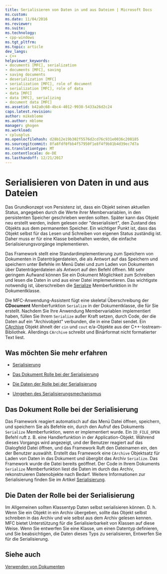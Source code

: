 ```yaml
---
title: Serialisieren von Daten in und aus Dateien | Microsoft Docs
ms.custom: 
ms.date: 11/04/2016
ms.reviewer: 
ms.suite: 
ms.technology:
- cpp-windows
ms.tgt_pltfrm: 
ms.topic: article
dev_langs:
- C++
helpviewer_keywords:
- documents [MFC], serialization
- documents [MFC], saving
- saving documents
- deserialization [MFC]
- serialization [MFC], role of document
- serialization [MFC], role of data
- data [MFC]
- data [MFC], serializing
- document data [MFC]
ms.assetid: b42a0c68-4bc4-4012-9938-5433a26d2c24
caps.latest.revision: 
author: mikeblome
ms.author: mblome
manager: ghogen
ms.workload:
- cplusplus
ms.openlocfilehash: d28b12e19b302f5576d2cd76c931e0036c208185
ms.sourcegitcommit: 8fa8fdf0fbb4f57950f1e8f4f9b81b4d39ec7d7a
ms.translationtype: MT
ms.contentlocale: de-DE
ms.lasthandoff: 12/21/2017
---
```

# <a name="serializing-data-to-and-from-files"></a>Serialisieren von Daten in und aus Dateien
Das Grundkonzept von Persistenz ist, dass ein Objekt seinen aktuellen Status, angegeben durch die Werte ihrer Membervariablen, in den persistenten Speicher geschrieben werden sollten. Später kann das Objekt neu erstellt werden, indem gelesen oder "deserialisiert", den Zustand des Objekts aus dem permanenten Speicher. Ein wichtiger Punkt ist, dass das Objekt selbst für das Lesen und Schreiben von eigenen Status zuständig ist. Daher muss er für eine Klasse beibehalten werden, die einfache Serialisierungsvorgänge implementieren.  
  
 Das Framework stellt eine Standardimplementierung zum Speichern von Dokumenten in Datenträgerdateien, die als Antwort auf das Speichern und speichern unter Befehle im Menü Datei und zum Laden von Dokumenten über Datenträgerdateien als Antwort auf den Befehl öffnen. Mit sehr geringem Aufwand können Sie ein Dokument Möglichkeit zum Schreiben und lesen die Daten in und aus einer Datei implementieren. Das wichtigste notwendig ist, überschreiben die [Serialize](../mfc/reference/cobject-class.md#serialize) Memberfunktion in Ihr Dokumentklasse.  
  
 Die MFC-Anwendung-Assistent fügt eine skeletal Überschreibung der **CDocument** Memberfunktion `Serialize` in der Dokumentklasse, die für Sie erstellt. Nachdem Sie Ihre Anwendung Membervariablen implementiert haben, füllen Sie Ihrem `Serialize` außer Kraft setzen, durch Code, der die Daten auf ein "Archivobjekt" verbunden, die in eine Datei sendet. Ein [CArchive](../mfc/reference/carchive-class.md) Objekt ähnelt der `cin` und `cout` e/a-Objekte aus der C++-Iostream-Bibliothek. Allerdings `CArchive` schreibt und Binärformat nicht formatierter Text liest.  
  
## <a name="what-do-you-want-to-know-more-about"></a>Was möchten Sie mehr erfahren  
  
-   [Serialisierung](../mfc/serialization-in-mfc.md)  
  
-   [Das Dokument Rolle bei der Serialisierung](#_core_the_document.92.s_role_in_serialization)  
  
-   [Die Daten der Rolle bei der Serialisierung](#_core_the_data.92.s_role_in_serialization)  
  
-   [Umgehen des Serialisierungsmechanismus](../mfc/bypassing-the-serialization-mechanism.md)  
  
##  <a name="_core_the_document.92.s_role_in_serialization"></a>Das Dokument Rolle bei der Serialisierung  
 Das Framework reagiert automatisch auf das Menü Datei öffnen, speichern, und speichern Sie als Befehle ein, durch den Aufruf des Dokuments `Serialize` Memberfunktion, wenn er implementiert wurde. Ein `ID_FILE_OPEN` Befehl ruft z. B. eine Handlerfunktion in der Application-Objekt. Während dieses Vorgangs wird angezeigt, und der Benutzer reagiert auf das Dialogfeld Datei öffnen, und das Framework Ruft den Dateinamen ein, den der Benutzer auswählt. Erstellt das Framework eine `CArchive` Objektsatz für Laden von Daten in das Dokument und übergibt das Archiv `Serialize`. Das Framework wurde die Datei bereits geöffnet. Der Code in Ihrem Dokuments `Serialize` Memberfunktion liest die Daten im durch das Archiv, rekonstruieren Datenobjekte nach Bedarf. Weitere Informationen zur Serialisierung finden Sie im Artikel [Serialisierung](../mfc/serialization-in-mfc.md).  
  
##  <a name="_core_the_data.92.s_role_in_serialization"></a>Die Daten der Rolle bei der Serialisierung  
 Im Allgemeinen sollten Klassentyp Daten selbst serialisieren können. D. h. Wenn Sie ein Objekt in ein Archiv übergeben, sollte das Objekt selbst schreiben in das Archiv und wie selbst aus dem Archiv gelesen kennen. MFC bietet Unterstützung für die Serialisierbarkeit von Klassen auf diese Weise. Wenn Sie entwerfen Sie eine Klasse, um einen Datentyp definieren, und Sie beabsichtigen, die Daten dieses Typs zu serialisieren, Entwerfen Sie für die Serialisierung.  
  
## <a name="see-also"></a>Siehe auch  
 [Verwenden von Dokumenten](../mfc/using-documents.md)

